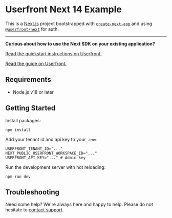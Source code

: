 # Userfront Next 14 Example

This is a [Next.js](https://nextjs.org/) project bootstrapped with [`create-next-app`](https://github.com/vercel/next.js/tree/canary/packages/create-next-app) and using [`@userfront/next`](https://www.npmjs.com/package/@userfront/next) for auth.

---

**Curious about how to use the Next SDK on your existing application?**

[Read the quickstart instructions on Userfront.](https://userfront.com/docs/quickstart?v=next)

[Read the guide on Userfront.](https://userfront.com/docs/examples/next)

## Requirements

- Node.js v18 or later

## Getting Started

Install packages:

```shell
npm install
```

Add your tenant id and api key to your `.env`:

```shell
USERFRONT_TENANT_ID="..."
NEXT_PUBLIC_USERFRONT_WORKSPACE_ID="..."
USERFRONT_API_KEY="..." # Admin key
```

Run the development server with hot reloading:

```shell
npm run dev
```

## Troubleshooting

Need some help? We're always here and happy to help. Please do not hesitate to [contact support](https://userfront.com/contact).
